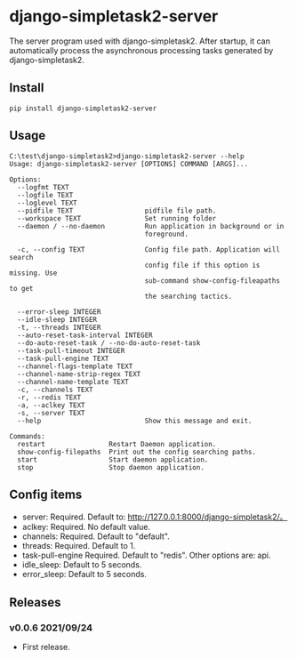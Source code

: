# django-simpletask2-server

The server program used with django-simpletask2. After startup, it can automatically process the asynchronous processing tasks generated by django-simpletask2.

## Install

```
pip install django-simpletask2-server
```

## Usage

```
C:\test\django-simpletask2>django-simpletask2-server --help
Usage: django-simpletask2-server [OPTIONS] COMMAND [ARGS]...

Options:
  --logfmt TEXT
  --logfile TEXT
  --loglevel TEXT
  --pidfile TEXT                  pidfile file path.
  --workspace TEXT                Set running folder
  --daemon / --no-daemon          Run application in background or in
                                  foreground.

  -c, --config TEXT               Config file path. Application will search
                                  config file if this option is missing. Use
                                  sub-command show-config-fileapaths to get
                                  the searching tactics.

  --error-sleep INTEGER
  --idle-sleep INTEGER
  -t, --threads INTEGER
  --auto-reset-task-interval INTEGER
  --do-auto-reset-task / --no-do-auto-reset-task
  --task-pull-timeout INTEGER
  --task-pull-engine TEXT
  --channel-flags-template TEXT
  --channel-name-strip-regex TEXT
  --channel-name-template TEXT
  -c, --channels TEXT
  -r, --redis TEXT
  -a, --aclkey TEXT
  -s, --server TEXT
  --help                          Show this message and exit.

Commands:
  restart                Restart Daemon application.
  show-config-filepaths  Print out the config searching paths.
  start                  Start daemon application.
  stop                   Stop daemon application.

```

## Config items

- server: Required. Default to: http://127.0.0.1:8000/django-simpletask2/。
- aclkey: Required. No default value.
- channels: Required. Default to "default".
- threads: Required. Default to 1.
- task-pull-engine Required. Default to "redis". Other options are: api.
- idle_sleep: Default to 5 seconds.
- error_sleep: Default to 5 seconds.

## Releases

### v0.0.6 2021/09/24

- First release.
